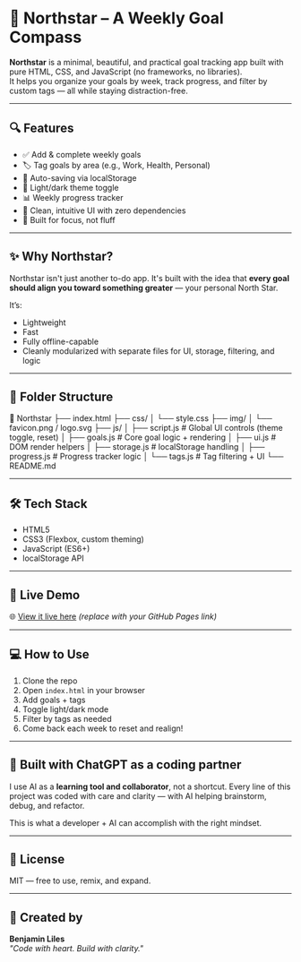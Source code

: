 # 🧭 Northstar – A Weekly Goal Compass

**Northstar** is a minimal, beautiful, and practical goal tracking app built with pure HTML, CSS, and JavaScript (no frameworks, no libraries).  
It helps you organize your goals by week, track progress, and filter by custom tags — all while staying distraction-free.

---

## 🔍 Features

- ✅ Add & complete weekly goals
- 🏷 Tag goals by area (e.g., Work, Health, Personal)
- 📅 Auto-saving via localStorage
- 🌈 Light/dark theme toggle
- 📊 Weekly progress tracker
- 🧭 Clean, intuitive UI with zero dependencies
- 🧼 Built for focus, not fluff

---

## ✨ Why Northstar?

Northstar isn't just another to-do app. It's built with the idea that **every goal should align you toward something greater** — your personal North Star.

It’s:
- Lightweight
- Fast
- Fully offline-capable
- Cleanly modularized with separate files for UI, storage, filtering, and logic

---

## 📁 Folder Structure

📁 Northstar 
├── index.html 
├── css/ 
│ └── style.css 
├── img/ 
│ └── favicon.png / logo.svg 
├── js/ 
│   ├── script.js # Global UI controls (theme toggle, reset) 
│   ├── goals.js # Core goal logic + rendering 
│   ├── ui.js # DOM render helpers 
│   ├── storage.js # localStorage handling 
│   ├── progress.js # Progress tracker logic 
│   └── tags.js # Tag filtering + UI 
└── README.md

---

## 🛠 Tech Stack

- HTML5
- CSS3 (Flexbox, custom theming)
- JavaScript (ES6+)
- localStorage API

---

## 🚀 Live Demo

🌐 [View it live here](#) *(replace with your GitHub Pages link)*

---

## 💻 How to Use

1. Clone the repo  
2. Open `index.html` in your browser  
3. Add goals + tags  
4. Toggle light/dark mode  
5. Filter by tags as needed  
6. Come back each week to reset and realign!

---

## 🤖 Built with ChatGPT as a coding partner

I use AI as a **learning tool and collaborator**, not a shortcut. Every line of this project was coded with care and clarity — with AI helping brainstorm, debug, and refactor.

This is what a developer + AI can accomplish with the right mindset.

---

## 📜 License

MIT — free to use, remix, and expand.

---

## 🙌 Created by

**Benjamin Liles**  
_"Code with heart. Build with clarity."_  
